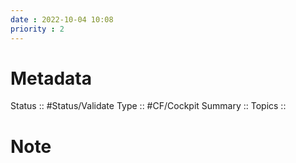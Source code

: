 ```yaml
---
date : 2022-10-04 10:08
priority : 2
---
```

# Metadata
Status :: #Status/Validate 
Type :: #CF/Cockpit 
Summary :: 
Topics :: 
# Note
